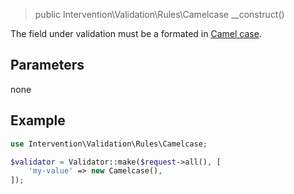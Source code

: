 > public Intervention\Validation\Rules\Camelcase __construct()

The field under validation must be a formated in [Camel case](https://en.wikipedia.org/wiki/Camel_case).

## Parameters

none

## Example

```php
use Intervention\Validation\Rules\Camelcase;

$validator = Validator::make($request->all(), [
    'my-value' => new Camelcase(),
]);
```

